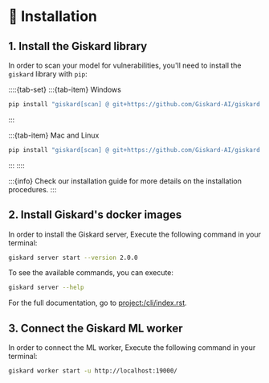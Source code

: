 # 🔧 Installation


## 1. Install the Giskard library

In order to scan your model for vulnerabilities, you'll need to install the `giskard` library with `pip`:

::::{tab-set} 
:::{tab-item} Windows

```sh
pip install "giskard[scan] @ git+https://github.com/Giskard-AI/giskard.git@task/GSK-1000-robustness-numerical#subdirectory=python-client" --user
```

:::

:::{tab-item} Mac and Linux

```sh
pip install "giskard[scan] @ git+https://github.com/Giskard-AI/giskard.git@task/GSK-1000-robustness-numerical#subdirectory=python-client"
```

:::
::::

:::{info}
Check our installation guide for more details on the installation procedures.
:::


## 2. Install Giskard's docker images
In order to install the Giskard server, Execute the following command in your terminal:
```sh
giskard server start --version 2.0.0
```
To see the available commands, you can execute:
```sh
giskard server --help  
```
For the full documentation, go to <project:/cli/index.rst>.

## 3. Connect the Giskard ML worker
In order to connect the ML worker, Execute the following command in your terminal:
```sh
giskard worker start -u http://localhost:19000/
```